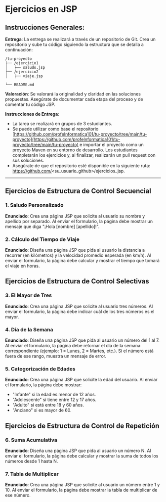# Ejercicios en JSP

## Instrucciones Generales:

**Entrega**: La entrega se realizará a través de un repositorio de Git. Crea un repositorio y sube tu código siguiendo la estructura que se detalla a continuación:

```
/tu-proyecto
├── /ejercicio1
│   ├── saludo.jsp
├── /ejercicio2
│   ├── viaje.jsp

└── README.md
```

**Valoración**: Se valorará la originalidad y claridad en las soluciones propuestas. Asegúrate de documentar cada etapa del proceso y de comentar tu código JSP.

**Instrucciones de Entrega**: 
- La tarea se realizará en grupos de 3 estudiantes. 
- Se puede utilizar como base el repositorio [https://github.com/profeInformatica101/tu-proyecto/tree/main/tu-proyecto](https://github.com/profeInformatica101/tu-proyecto/tree/main/tu-proyecto) e importar el proyecto como un proyecto Maven en su entorno de desarrollo. Los estudiantes completarán los ejercicios y, al finalizar, realizarán un pull request con sus soluciones.
- Asegúrate de que el repositorio esté disponible en la siguiente ruta: https://github.com/<su_usuario_github>/ejercicios_jsp.

---

## Ejercicios de Estructura de Control Secuencial

### 1. Saludo Personalizado
**Enunciado**: Crea una página JSP que solicite al usuario su nombre y apellido por separado. Al enviar el formulario, la página debe mostrar un mensaje que diga "¡Hola [nombre] [apellido]!".  

### 2. Cálculo del Tiempo de Viaje
**Enunciado**: Diseña una página JSP que pida al usuario la distancia a recorrer (en kilómetros) y la velocidad promedio esperada (en km/h). Al enviar el formulario, la página debe calcular y mostrar el tiempo que tomará el viaje en horas.  

## Ejercicios de Estructura de Control Selectivas

### 3. El Mayor de Tres
**Enunciado**: Crea una página JSP que solicite al usuario tres números. Al enviar el formulario, la página debe indicar cuál de los tres números es el mayor.  

### 4. Día de la Semana
**Enunciado**: Diseña una página JSP que pida al usuario un número del 1 al 7. Al enviar el formulario, la página debe retornar el día de la semana correspondiente (ejemplo: 1 = Lunes, 2 = Martes, etc.). Si el número está fuera de ese rango, muestra un mensaje de error.  

### 5. Categorización de Edades
**Enunciado**: Crea una página JSP que solicite la edad del usuario. Al enviar el formulario, la página debe mostrar:  
   - "Infante" si la edad es menor de 12 años.  
   - "Adolescente" si tiene entre 12 y 17 años.  
   - "Adulto" si está entre 18 y 60 años.  
   - "Anciano" si es mayor de 60.  

## Ejercicios de Estructura de Control de Repetición

### 6. Suma Acumulativa
**Enunciado**: Diseña una página JSP que pida al usuario un número N. Al enviar el formulario, la página debe calcular y mostrar la suma de todos los números desde 1 hasta N.  

### 7. Tabla de Multiplicar
**Enunciado**: Crea una página JSP que solicite al usuario un número entre 1 y 10. Al enviar el formulario, la página debe mostrar la tabla de multiplicar de ese número.  

